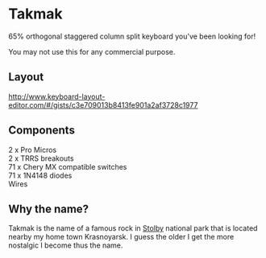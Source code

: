 Takmak
==

65% orthogonal staggered column split keyboard you've been looking for!   

You may not use this for any commercial purpose.

Layout
--

http://www.keyboard-layout-editor.com/#/gists/c3e709013b8413fe901a2af3728c1977

Components
--

2 x Pro Micros  
2 x TRRS breakouts  
71 x Chery MX compatible switches  
71 x 1N4148 diodes  
Wires  

Why the name?
--

Takmak is the name of a famous rock in [Stolby](https://en.wikipedia.org/wiki/Stolby_Nature_Sanctuary) national park that is located nearby my home town Krasnoyarsk. I guess the older I get the more nostalgic I become thus the name.
